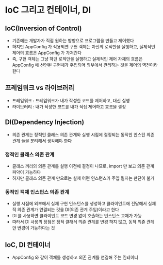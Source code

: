 # IoC 그리고 컨테이너, DI

## IoC(Inversion of Control)

- 기존에는 개발자가 직접 원하는 방향으로 프로그램을 만들고 제어했다
- 하지만 AppConfig 가 적용되면 구현 객체는 자신의 로직만을 실행하고, 실제적인 제어의 흐름은 AppConfig 가 가져간다
- 즉, 구현 객체는 그냥 하던 로직만을 실행하고 실제적인 제어 자체의 흐름은 AppConfig 에 선언된 구현체가 주입되어 외부에서 관리하는 것을 제어의 역전이라 한다

## 프레임워크 vs 라이브러리

- 프레임워크 : 프레임워크가 내가 작성한 코드를 제어하고, 대신 실행
- 라이브러리 : 내가 작성한 코드를 내가 직접 제어하고 흐름을 결정

## DI(Dependency Injection)

- 의존 관계는 정적인 클래스 의존 관계와 실행 시점에 결정되는 동적인 인스턴 의존 관계 둘을 분리해서 생각해야 한다

### 정적인 클래스 의존 관계

- 클래스 끼리의 의존 관계를 실행 이전에 결정이 나므로, import 만 보고 의존 관계 파악이 가능하다
- 하지만 클래스 의존 관계 만으로는 실제 어떤 인스턴스가 주입 될지는 판단이 불가

### 동적인 객체 인스턴스 의존 관계

- 실행 시점에 외부에서 실제 구현 인스턴스를 생성하고 클라이언트에 전달해서 실제적 의존 관계가 연결되는 것을 DI(의존 관계 주입)이라고 한다
- DI 를 사용하면 클라이언트 코드 변경 없이 호출하는 인스턴스 교체가 가능
- 따라서 DI 사용의 장점은 정적 클래싀 의존 관계를 변경 하지 않고, 동적 의존 관계만 변경이 가능하다는 것

## IoC, DI 컨테이너

- AppConfig 와 같이 객체를 생성하고 의존 관계를 연결해 주는 컨테이너
